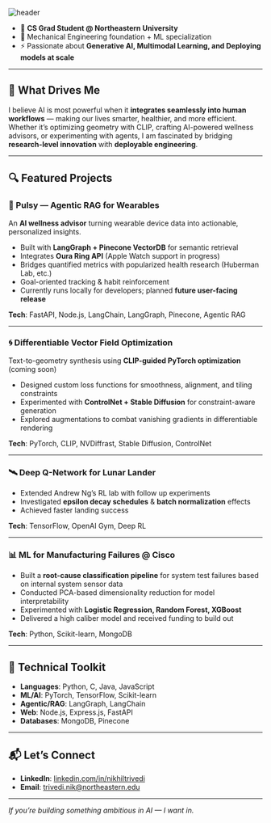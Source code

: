 ![header](https://capsule-render.vercel.app/api?type=waving&height=300&color=gradient&text=Hi%20I'm%20Nikhil!)

- 🚀 **CS Grad Student @ Northeastern University**
- 🔧 Mechanical Engineering foundation + ML specialization
- ⚡️ Passionate about **Generative AI, Multimodal Learning, and Deploying models at scale**

---

## 🚀 What Drives Me
I believe AI is most powerful when it **integrates seamlessly into human workflows** — making our lives smarter, healthier, and more efficient.  Whether it’s optimizing geometry with CLIP, crafting AI-powered wellness advisors, or experimenting with agents, I am fascinated by bridging **research-level innovation** with **deployable engineering**.

---

## 🔍 Featured Projects

### 🧠 Pulsy — Agentic RAG for Wearables
An **AI wellness advisor** turning wearable device data into actionable, personalized insights.  
- Built with **LangGraph + Pinecone VectorDB** for semantic retrieval  
- Integrates **Oura Ring API** (Apple Watch support in progress)  
- Bridges quantified metrics with popularized health research (Huberman Lab, etc.)  
- Goal-oriented tracking & habit reinforcement
- Currently runs locally for developers; planned **future user-facing release**


**Tech**: FastAPI, Node.js, LangChain, LangGraph, Pinecone, Agentic RAG

---

### 🌀 Differentiable Vector Field Optimization
Text-to-geometry synthesis using **CLIP-guided PyTorch optimization** (coming soon)  
- Designed custom loss functions for smoothness, alignment, and tiling constraints  
- Experimented with **ControlNet + Stable Diffusion** for constraint-aware generation  
- Explored augmentations to combat vanishing gradients in differentiable rendering

**Tech**: PyTorch, CLIP, NVDiffrast, Stable Diffusion, ControlNet

---

### 🛰 Deep Q-Network for Lunar Lander
- Extended Andrew Ng’s RL lab with follow up experiments  
- Investigated **epsilon decay schedules** & **batch normalization** effects  
- Achieved faster landing success

**Tech**: TensorFlow, OpenAI Gym, Deep RL

---

### 📊 ML for Manufacturing Failures @ Cisco
- Built a **root-cause classification pipeline** for system test failures based on internal system sensor data
- Conducted PCA-based dimensionality reduction for model interpretability
- Experimented with **Logistic Regression, Random Forest, XGBoost**  
- Delivered a high caliber model and received funding to build out

**Tech**: Python, Scikit-learn, MongoDB

---

## 🧠 Technical Toolkit
- **Languages**: Python, C, Java, JavaScript  
- **ML/AI**: PyTorch, TensorFlow, Scikit-learn  
- **Agentic/RAG**: LangGraph, LangChain  
- **Web**: Node.js, Express.js, FastAPI  
- **Databases**: MongoDB, Pinecone  

---

## 📬 Let’s Connect
- **LinkedIn**: [linkedin.com/in/nikhiltrivedi](https://www.linkedin.com/in/nikhil-trivedi-5897b1125/)  
- **Email**: trivedi.nik@northeastern.edu 

---
_If you’re building something ambitious in AI — I want in._
